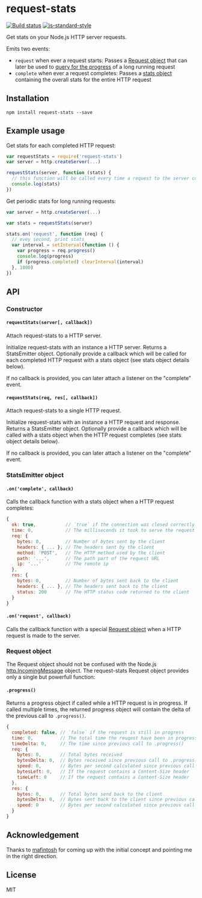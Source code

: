 # request-stats

[![Build status](https://travis-ci.org/watson/request-stats.svg?branch=master)](https://travis-ci.org/watson/request-stats)
[![js-standard-style](https://img.shields.io/badge/code%20style-standard-brightgreen.svg?style=flat)](https://github.com/feross/standard)

Get stats on your Node.js HTTP server requests.

Emits two events:

- `request` when ever a request starts: Passes a [Request object](#request-object) that can later be used to [query for the progress](#progress) of a long running request
- `complete` when ever a request completes: Passes a [stats object](#oncomplete-callback) containing the overall stats for the entire HTTP request

## Installation

```
npm install request-stats --save
```

## Example usage

Get stats for each completed HTTP request:

```javascript
var requestStats = require('request-stats')
var server = http.createServer(...)

requestStats(server, function (stats) {
  // this function will be called every time a request to the server completes
  console.log(stats)
})
```

Get periodic stats for long running requests:

```javascript
var server = http.createServer(...)

var stats = requestStats(server)

stats.on('request', function (req) {
  // evey second, print stats
  var interval = setInterval(function () {
    var progress = req.progress()
    console.log(progress)
    if (progress.completed) clearInterval(interval)
  }, 1000)
})
```

## API

### Constructor

#### `requestStats(server[, callback])`

Attach request-stats to a HTTP server.

Initialize request-stats with an instance a HTTP server. Returns a
StatsEmitter object. Optionally provide a callback which will be called
for each completed HTTP request with a stats object (see stats object
details below).

If no callback is provided, you can later attach a listener on the
"complete" event.

#### `requestStats(req, res[, callback])`

Attach request-stats to a single HTTP request.

Initialize request-stats with an instance a HTTP request and response.
Returns a StatsEmitter object. Optionally provide a callback which will
be called with a stats object when the HTTP request completes (see stats
object details below).

If no callback is provided, you can later attach a listener on the
"complete" event.

### StatsEmitter object

#### `.on('complete', callback)`

Calls the callback function with a stats object when a HTTP request
completes:

```javascript
{
  ok: true,           // `true` if the connection was closed correctly and `false` otherwise
  time: 0,            // The milliseconds it took to serve the request
  req: {
    bytes: 0,         // Number of bytes sent by the client
    headers: { ... }, // The headers sent by the client
    method: 'POST',   // The HTTP method used by the client
    path: '...',      // The path part of the request URL
    ip: '...'         // The remote ip
  },
  res: {
    bytes: 0,         // Number of bytes sent back to the client
    headers: { ... }, // The headers sent back to the client
    status: 200       // The HTTP status code returned to the client
  }
}
```

#### `.on('request', callback)`

Calls the callback function with a special [Request
object](#request-object) when a HTTP request is made to the server.

### Request object

The Request object should not be confused with the Node.js
[http.IncomingMessage](http://nodejs.org/api/http.html#http_http_incomingmessage)
object. The request-stats Request object provides only a single
but powerfull function:

#### `.progress()`

Returns a progress object if called while a HTTP request is in progress.
If called multiple times, the returned progress object will contain the
delta of the previous call to `.progress()`.

```javascript
{
  completed: false, // `false` if the request is still in progress
  time: 0,          // The total time the reuqest have been in progress
  timeDelta: 0,     // The time since previous call to .progress()
  req: {
    bytes: 0,       // Total bytes received
    bytesDelta: 0,  // Bytes received since previous call to .progress()
    speed: 0,       // Bytes per second calculated since previous call to .progress()
    bytesLeft: 0,   // If the request contains a Content-Size header
    timeLeft: 0     // If the request contains a Content-Size header
  },
  res: {
    bytes: 0,       // Total bytes send back to the client
    bytesDelta: 0,  // Bytes sent back to the client since previous call to .progress()
    speed: 0        // Bytes per second calculated since previous call to .progress()
  }
}
```

## Acknowledgement

Thanks to [mafintosh](https://github.com/mafintosh) for coming up with
the initial concept and pointing me in the right direction.

## License

MIT
